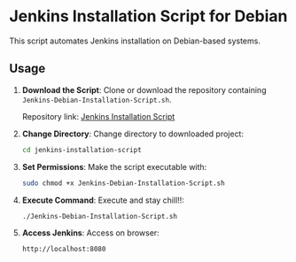 # Jenkins Installation Script for Debian

This script automates Jenkins installation on Debian-based systems.

## Usage

1. **Download the Script**: Clone or download the repository containing `Jenkins-Debian-Installation-Script.sh`.

   Repository link: [Jenkins Installation Script](git@github.com:codeboylal/jenkins-installation-script.git)

2. **Change Directory**: Change directory to downloaded project:

   ```bash
   cd jenkins-installation-script

3. **Set Permissions**: Make the script executable with:

   ```bash
   sudo chmod +x Jenkins-Debian-Installation-Script.sh

4. **Execute Command**: Execute and stay chill!!:

   ```bash
   ./Jenkins-Debian-Installation-Script.sh

5. **Access Jenkins**: Access on browser:

   ```bash
   http://localhost:8080

   